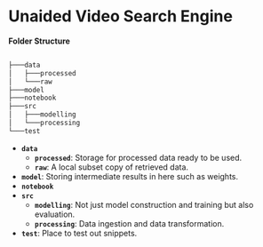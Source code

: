 # Unaided Video Search Engine
  
**Folder Structure**


```bash

├───data
│   ├───processed
│   └───raw
├───model
├───notebook
├───src
│   ├───modelling
│   └───processing
└───test
```
- **`data`**
  - **`processed`**:
  Storage for processed data ready to be used.
  - **`raw`**:
  A local subset copy of retrieved data.
- **`model`**:
Storing intermediate results in here such as weights.
- **`notebook`**
- **`src`**
  - **`modelling`**:
  Not just model construction and training but also evaluation.
  - **`processing`**:
  Data ingestion and data transformation.
- **`test`**:
 Place to test out snippets.
